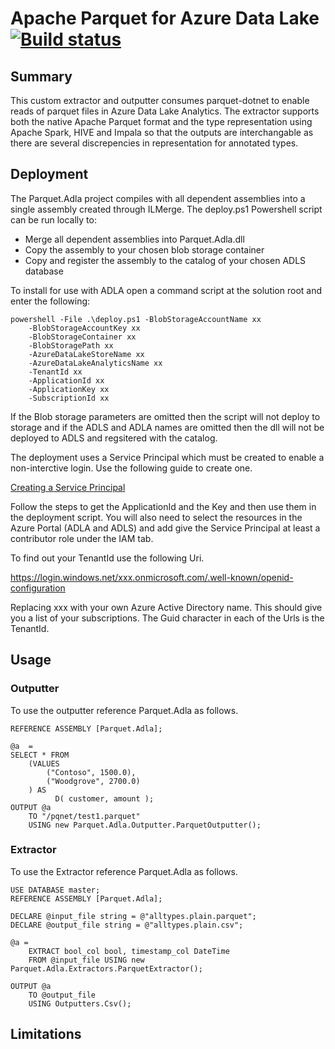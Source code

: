 # Apache Parquet for Azure Data Lake [![Build status](https://ci.appveyor.com/api/projects/status/e8inekwpv0femv8b/branch/master?svg=true)](https://ci.appveyor.com/project/aloneguid/parquet-usql/branch/master)

## Summary

This custom extractor and outputter consumes parquet-dotnet to enable reads of parquet files in Azure Data Lake Analytics. 
The extractor supports both the native Apache Parquet format and the type representation using Apache Spark, 
HIVE and Impala so that the outputs are interchangable as there are several discrepencies in representation for annotated types.

## Deployment

The Parquet.Adla project compiles with all dependent assemblies into a single assembly created through ILMerge. The deploy.ps1 Powershell script can be run locally 
to:

-	Merge all dependent assemblies into Parquet.Adla.dll
-	Copy the assembly to your chosen blob storage container
-	Copy and register the assembly to the catalog of your chosen ADLS database 

To install for use with ADLA open a command script at the solution root and enter the following:

	powershell -File .\deploy.ps1 -BlobStorageAccountName xx
		-BlobStorageAccountKey xx
		-BlobStorageContainer xx
		-BlobStoragePath xx
		-AzureDataLakeStoreName xx
		-AzureDataLakeAnalyticsName xx
		-TenantId xx
		-ApplicationId xx
		-ApplicationKey xx
		-SubscriptionId xx

If the Blob storage parameters are omitted then the script will not deploy to storage and if the ADLS and ADLA names are omitted then the dll will not be deployed to ADLS and regsitered with the catalog.

The deployment uses a Service Principal which must be created to enable a non-interctive login. Use the following guide to create one.

[Creating a Service Principal](https://docs.microsoft.com/en-us/azure/azure-resource-manager/resource-group-create-service-principal-portal)

Follow the steps to get the ApplicationId and the Key and then use them in the deployment script. You will also need to select the resources in the Azure Portal (ADLA and ADLS) and add give the Service Principal at least a contributor role under the IAM tab.

To find out your TenantId use the following Uri.

https://login.windows.net/xxx.onmicrosoft.com/.well-known/openid-configuration

Replacing xxx with your own Azure Active Directory name. This should give you a list of your subscriptions. The Guid character in each of the Urls is the TenantId.

## Usage
### Outputter
To use the outputter reference Parquet.Adla as follows.

	REFERENCE ASSEMBLY [Parquet.Adla];

	@a  = 
    SELECT * FROM 
        (VALUES
            ("Contoso", 1500.0),
            ("Woodgrove", 2700.0)
        ) AS 
              D( customer, amount );
	OUTPUT @a
		TO "/pqnet/test1.parquet"
		USING new Parquet.Adla.Outputter.ParquetOutputter();

### Extractor
To use the Extractor reference Parquet.Adla as follows.

	USE DATABASE master;
	REFERENCE ASSEMBLY [Parquet.Adla];

	DECLARE @input_file string = @"alltypes.plain.parquet";
	DECLARE @output_file string = @"alltypes.plain.csv";

	@a =
		EXTRACT bool_col bool, timestamp_col DateTime
		FROM @input_file USING new Parquet.Adla.Extractors.ParquetExtractor();

	OUTPUT @a
		TO @output_file
		USING Outputters.Csv();

## Limitations